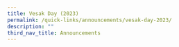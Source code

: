 ```yaml
---
title: Vesak Day (2023)
permalink: /quick-links/announcements/vesak-day-2023/
description: ""
third_nav_title: Announcements
---
```

